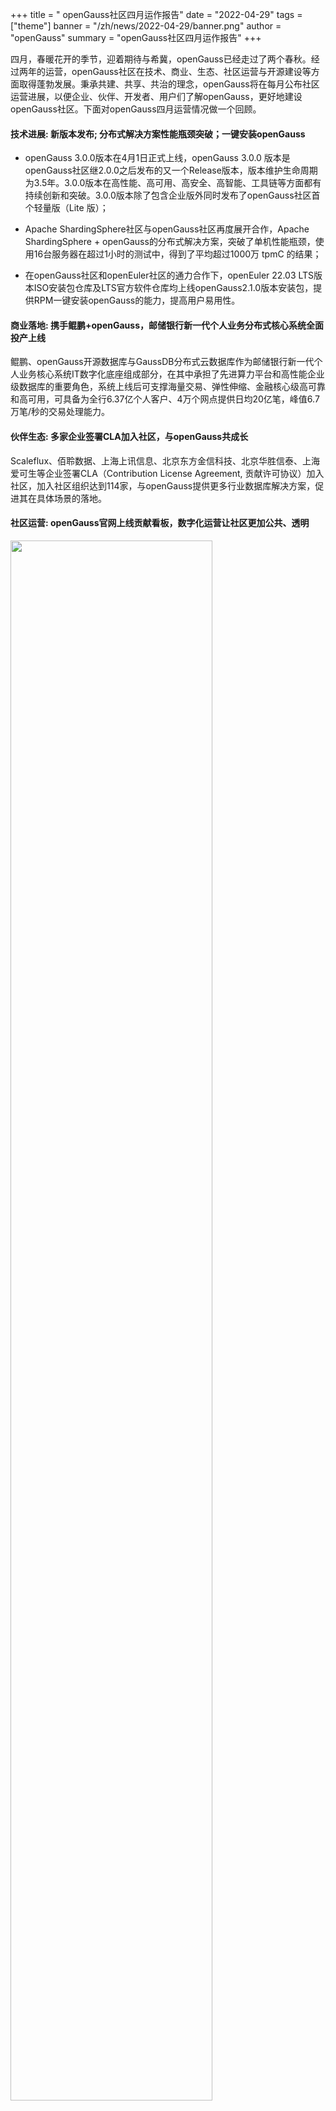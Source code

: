 ﻿+++
title = " openGauss社区四月运作报告"
date = "2022-04-29"
tags = ["theme"]
banner = "/zh/news/2022-04-29/banner.png"
author = "openGauss"
summary = "openGauss社区四月运作报告"
+++


​四月，春暖花开的季节，迎着期待与希冀，openGauss已经走过了两个春秋。经过两年的运营，openGauss社区在技术、商业、生态、社区运营与开源建设等方面取得蓬勃发展。秉承共建、共享、共治的理念，openGauss将在每月公布社区运营进展，以便企业、伙伴、开发者、用户们了解openGauss，更好地建设openGauss社区。下面对openGauss四月运营情况做一个回顾。


#### 技术进展: 新版本发布; 分布式解决方案性能瓶颈突破；一键安装openGauss
  



- openGauss 3.0.0版本在4月1日正式上线，openGauss 3.0.0 版本是openGauss社区继2.0.0之后发布的又一个Release版本，版本维护生命周期为3.5年。3.0.0版本在高性能、高可用、高安全、高智能、工具链等方面都有持续创新和突破。3.0.0版本除了包含企业版外同时发布了openGauss社区首个轻量版（Lite 版）；


- Apache ShardingSphere社区与openGauss社区再度展开合作，Apache ShardingSphere + openGauss的分布式解决方案，突破了单机性能瓶颈，使用16台服务器在超过1小时的测试中，得到了平均超过1000万 tpmC 的结果；


- 在openGauss社区和openEuler社区的通力合作下，openEuler 22.03 LTS版本ISO安装包仓库及LTS官方软件仓库均上线openGauss2.1.0版本安装包，提供RPM一键安装openGauss的能力，提高用户易用性。



#### 商业落地: 携手鲲鹏+openGauss，邮储银行新一代个人业务分布式核心系统全面投产上线




鲲鹏、openGauss开源数据库与GaussDB分布式云数据库作为邮储银行新一代个人业务核心系统IT数字化底座组成部分，在其中承担了先进算力平台和高性能企业级数据库的重要角色，系统上线后可支撑海量交易、弹性伸缩、金融核心级高可靠和高可用，可具备为全行6.37亿个人客户、4万个网点提供日均20亿笔，峰值6.7万笔/秒的交易处理能力。



#### 伙伴生态: 多家企业签署CLA加入社区，与openGauss共成长




Scaleflux、佰聆数据、上海上讯信息、北京东方金信科技、北京华胜信泰、上海爱可生等企业签署CLA（Contribution License Agreement, 贡献许可协议）加入社区，加入社区组织达到114家，与openGauss提供更多行业数据库解决方案，促进其在具体场景的落地。


#### 社区运营: openGauss官网上线贡献看板，数字化运营让社区更加公共、透明




<img src="/zh/news/2022-04-29/2.png" style="width: 80%">

<img src="/zh/news/2022-04-29/3.png" style="width: 80%">



4月份总计新增issue 354个，总计提交PR 432个，其中openGauss-docs、openGauss-blog和openGauss-server三个模块都有50+，在所有仓库中，PR数量靠前，属于非常活跃的仓库。当前，社区有22个SIG，各个SIG定时召开双周例会，运行日趋步入正轨。同时，社区也希望各个SIG组的Maintainer和Committer充分发挥自己对其他贡献者的引导作用，及时检视PR是否给予合入。


4月个人贡献PR第一的为spceoddity91719,共提交了87个PR；个人Issue贡献第一的为admin-eve，共提交了21个Issue; 个人评审Comment贡献第一的为liyang0608,提交了184个评审Comment。4月新增代码贡献者44个，期望能够给社区带来更多力量。


<img src="/zh/news/2022-04-29/4.png" style="width: 80%">

个人贡献PR四月排名前20


#### 开源建设: 重庆用户组正式成立，构建社区建设区域力量



4月23日，在openGauss重庆Meetup活动上，来自重庆地区的数据库、互联网、银行、通信等多个领域的17个企业成员积极加入重庆用户组，成为openGauss建设的重要力量。在未来，该用户组将就openGauss技术特性、最佳实践、运营进展等方向进行持续的线上及线下自由交流及后续运营。


<img src="/zh/news/2022-04-29/user image.jpg" style="width: 80%">


#### 总结展望



开源以来，openGauss凝聚多种力量，在社区理事会和技术委员会的带领下，与全球开发者共同构建一个开放、多元、竞争力领先和架构包容的数据库生态体系，促进社区成员之间的沟通和深入合作，共同推动社区的发展。

最是一年春好处，openGauss将和大家一起迈向五月里，让我们共同成长吧！

